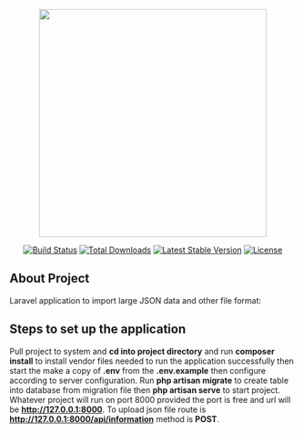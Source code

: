 <p align="center"><a href="https://laravel.com" target="_blank"><img src="https://raw.githubusercontent.com/laravel/art/master/logo-lockup/5%20SVG/2%20CMYK/1%20Full%20Color/laravel-logolockup-cmyk-red.svg" width="400"></a></p>

<p align="center">
<a href="https://travis-ci.org/laravel/framework"><img src="https://travis-ci.org/laravel/framework.svg" alt="Build Status"></a>
<a href="https://packagist.org/packages/laravel/framework"><img src="https://img.shields.io/packagist/dt/laravel/framework" alt="Total Downloads"></a>
<a href="https://packagist.org/packages/laravel/framework"><img src="https://img.shields.io/packagist/v/laravel/framework" alt="Latest Stable Version"></a>
<a href="https://packagist.org/packages/laravel/framework"><img src="https://img.shields.io/packagist/l/laravel/framework" alt="License"></a>
</p>

## About Project

Laravel application to import large JSON data and other file format:


## Steps to set up the application

Pull project to system and **cd into project directory** and run **composer install** to install vendor files needed to run the application successfully then start the make a copy of **.env** from the **.env.example** then configure according to server configuration.
Run **php artisan migrate** to create table into database from migration file then **php artisan serve** to start project. Whatever project will run on port 8000 provided the port is free and url will be **http://127.0.0.1:8000**. To upload json file route is **http://127.0.0.1:8000/api/information** method is **POST**.
